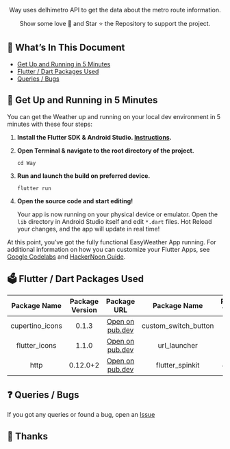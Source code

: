 <p align="center">
  Way uses delhimetro API to get the data about the metro route information.
</p>
<p align="center">
Show some love 💜 and Star ⭐️ the Repository to support the project.
</p>

## :bookmark_tabs: What’s In This Document

- [Get Up and Running in 5 Minutes](#rocket-get-up-and-running-in-5-minutes)
- [Flutter / Dart Packages Used](#ballot_box-flutter--dart-packages-used)
- [Queries / Bugs](#question-queries--bugs)

## :rocket: Get Up and Running in 5 Minutes

You can get the Weather up and running on your local dev environment in 5 minutes with these four steps:

1. **Install the Flutter SDK & Android Studio. [Instructions](https://medium.com/enappd/install-flutter-on-windows-and-mac-1fd1dde453ba).**

2. **Open Terminal & navigate to the root directory of the project.**

    ```shell
    cd Way
    ```

3. **Run and launch the build on preferred device.**

   ```shell
   flutter run
   ```

4. **Open the source code and start editing!**

   Your app is now running on your physical device or emulator. Open the `lib` directory in Android Studio itself and edit `*.dart` files. Hot Reload your changes, and the app will update in real time!

At this point, you’ve got the fully functional EasyWeather App running. For additional information on how you can customize your Flutter Apps, see [Google Codelabs](https://codelabs.developers.google.com/codelabs/flutter/) and [HackerNoon Guide](https://hackernoon.com/making-the-most-of-flutter-from-basics-to-customization-433171581d01).

## :ballot_box: Flutter / Dart Packages Used
|    Package Name  	| Package Version 	|                           Package URL                          	|    Package Name      	| Package Version 	|                           Package URL                          	|
|:----------------:	|:-------: |:-----------------------------------------------------------: |:-----------------: |:-----:	|:--------------------------------------------------------------:	|
| cupertino_icons  	| 0.1.3    | [Open on pub.dev](https://pub.dev/packages/cupertino_icons)  | custom_switch_button               | 0.5.0 | [Open on pub.dev](https://pub.dev/packages/custom_switch_button)              	|
| flutter_icons      	| 1.1.0    | [Open on pub.dev](https://pub.dev/packages/flutter_icons)       | url_launcher              | 5.7.0  | [Open on pub.dev](https://pub.dev/packages/url_launcher)  |
| http             	| 0.12.0+2 | [Open on pub.dev](https://pub.dev/packages/http)             | flutter_spinkit   | 4.1.2+1 | [Open on pub.dev](https://pub.dev/packages/flutter_spinkit)    |

## :question: Queries / Bugs
If you got any queries or found a bug, open an [Issue](https://github.com/ritz1804/Way/issues/new) 

## :purple_heart: Thanks
